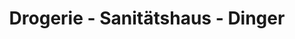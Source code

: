 ---
title: "Drogerie - Sanitätshaus - Dinger"
url: /donauwoerth/drogerie-sanitaetshaus-dinger/
shop: Drogerie
---